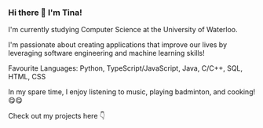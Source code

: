 ### Hi there 👋 I'm Tina! 

I'm currently studying Computer Science at the University of Waterloo.

I'm passionate about creating applications that improve our lives by leveraging software engineering and machine learning skills!

Favourite Languages: Python, TypeScript/JavaScript, Java, C/C++, SQL, HTML, CSS

In my spare time, I enjoy listening to music, playing badminton, and cooking! :yum::yum:

Check out my projects here :point_down:

